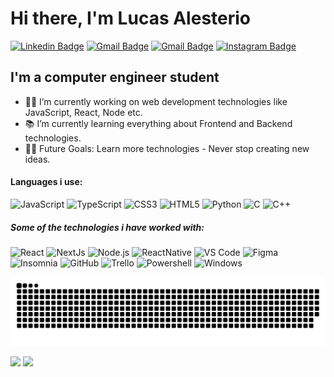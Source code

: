 # Hi there, I'm Lucas Alesterio

[![Linkedin Badge](https://img.shields.io/badge/-Lucas%20Alesterio-6633cc?style=flat-square&logo=Linkedin&logoColor=white&link=https://www.linkedin.com/in/lucasalesterio/)](https://www.linkedin.com/in/lucasalesterio/)
[![Gmail Badge](https://img.shields.io/badge/-lucasalesterio22@gmail.com-6633cc?style=flat-square&logo=Gmail&logoColor=white&link=mailto:lucasalesterio22@gmail.com)](mailto:lucasalesterio22@gmail.com)
[![Gmail Badge](https://img.shields.io/badge/-Lucas%20Alesterio-6633cc?style=flat-square&logo=spotify&logoColor=white&link=https://open.spotify.com/user/22htds5wj4632q2unppjtukei)](https://open.spotify.com/user/22htds5wj4632q2unppjtukei)
[![Instagram Badge](https://img.shields.io/badge/-@lucas__alesterio-6633cc?style=flat-square&logo=Instagram&logoColor=white&link=https://www.instagram.com/lucas_alesterio/)](https://www.instagram.com/lucas_alesterio/)

## I'm a computer engineer student

-   👨‍💻 I’m currently working on web development technologies like JavaScript, React, Node etc.
-   📚 I’m currently learning everything about Frontend and Backend technologies.
-   💪🏼 Future Goals: Learn more technologies - Never stop creating new ideas.

#### Languages i use:

![JavaScript](https://img.shields.io/badge/-JavaScript-050505?style=flat-square&logo=javascript)
![TypeScript](https://img.shields.io/badge/-TypeScript-050505?style=flat-square&logo=typescript)
![CSS3](https://img.shields.io/badge/-CSS3-050505?style=flat-square&logo=css3&logoColor=1572B6)
![HTML5](https://img.shields.io/badge/-HTML5-050505?style=flat-square&logo=html5)
![Python](https://img.shields.io/badge/-Python-050505?style=flat-square&logo=python)
![C](https://img.shields.io/badge/-C-050505?style=flat-square&logo=c)
![C++](https://img.shields.io/badge/-C++-050505?style=flat-square&logo=c%2B%2B)

##### Some of the technologies i have worked with:

![React](https://img.shields.io/badge/-React-050505?style=flat-square&logo=React&logoColor=61DAFB)
![NextJs](https://img.shields.io/badge/-Next.js-050505?style=flat-square&logo=Next.js&logoColor=FFFFFF)
![Node.js](https://img.shields.io/badge/-Node.js-050505?style=flat-square&logo=node.js&logoColor=339933)
![ReactNative](https://img.shields.io/badge/-ReactNative-050505?style=flat-square&logo=React&logoColor=61DAFB)
![VS Code](http://img.shields.io/badge/-VS%20Code-050505?style=flat-square&logo=visual-studio-code&logoColor=007ACC)
![Figma](http://img.shields.io/badge/-Figma-050505?style=flat-square&logo=figma&logoColor=F24E1E)
![Insomnia](http://img.shields.io/badge/-Insomnia-050505?style=flat-square&logo=insomnia&logoColor=#5849BE)
![GitHub](https://img.shields.io/badge/-GitHub-050505?style=flat-square&logo=github&logoColor=FFFFFF)
![Trello](https://img.shields.io/badge/-Trello-050505?style=flat-square&logo=trello&logoColor=0079BF)
![Powershell](http://img.shields.io/badge/-Powershell-050505?style=flat-square&logo=powershell&logoColor=5391FE)
![Windows](http://img.shields.io/badge/-Windows-050505?style=flat-square&logo=windows&logoColor=0078D6)

![Snake animation](https://github.com/LucasAlesterio/LucasAlesterio/blob/output/github-contribution-grid-snake.svg)

<img height="180em" src="https://github-readme-stats.vercel.app/api?username=LucasAlesterio&show_icons=true&theme=dracula&include_all_commits=true&count_private=true"/>
<img height="180em" src="https://github-readme-stats.vercel.app/api/top-langs/?username=LucasAlesterio&layout=compact&langs_count=16&theme=dracula"/>

